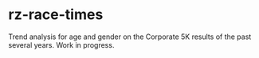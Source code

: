 # rz-race-times
Trend analysis for age and gender on the Corporate 5K results of the past several years. Work in progress.

